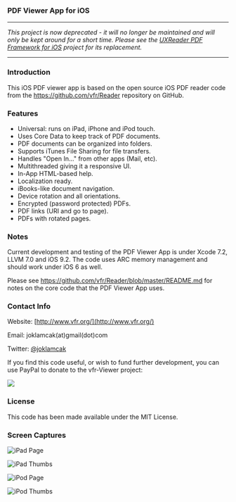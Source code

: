 
### PDF Viewer App for iOS

---

*This project is now deprecated - it will no longer be maintained and will only be kept around for a short time.
Please see the [UXReader PDF Framework for iOS](https://github.com/vfr/UXReader-iOS) project for its replacement.*

---

### Introduction

This iOS PDF viewer app is based on the open source iOS PDF reader
code from the https://github.com/vfr/Reader repository on GitHub.

### Features

 - Universal: runs on iPad, iPhone and iPod touch.
 - Uses Core Data to keep track of PDF documents.
 - PDF documents can be organized into folders.
 - Supports iTunes File Sharing for file transfers.
 - Handles "Open In..." from other apps (Mail, etc).
 - Multithreaded giving it a responsive UI.
 - In-App HTML-based help.
 - Localization ready.
 - iBooks-like document navigation.
 - Device rotation and all orientations.
 - Encrypted (password protected) PDFs.
 - PDF links (URI and go to page).
 - PDFs with rotated pages.

### Notes

Current development and testing of the PDF Viewer App is under Xcode 7.2,
LLVM 7.0 and iOS 9.2. The code uses ARC memory management and should work
under iOS 6 as well.

Please see https://github.com/vfr/Reader/blob/master/README.md for notes
on the core code that the PDF Viewer App uses.

### Contact Info

Website: [http://www.vfr.org/](http://www.vfr.org/)

Email: joklamcak(at)gmail(dot)com

Twitter: [@joklamcak](https://twitter.com/joklamcak)

If you find this code useful, or wish to fund further development,
you can use PayPal to donate to the vfr-Viewer project:

<a href="https://www.paypal.com/cgi-bin/webscr?cmd=_donations&business=joklamcak@gmail.com&lc=US&item_name=vfr-Viewer&no_note=1&currency_code=USD"><img src="https://www.paypalobjects.com/en_US/i/btn/btn_donateCC_LG.gif"/></a>

### License

This code has been made available under the MIT License.

### Screen Captures

![iPad Page](http://i.imgur.com/jaeCPz1.png)<p></p>
![iPad Thumbs](http://i.imgur.com/1b4kY9s.png)<p></p>
![iPod Page](http://i.imgur.com/y8wWRDN.png)<p></p>
![iPod Thumbs](http://i.imgur.com/nddT2RP.png)<p></p>
